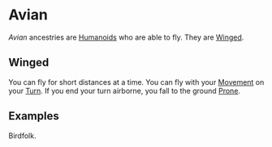 # Avian

*Avian* ancestries are [Humanoids](../../../Resources%20for%20GMs/Creature%20Types/Humanoid.md) who are able to fly. They are [Winged](Avian.md#Winged).

## Winged

You can fly for short distances at a time. You can fly with your [Movement](../../../Game%20Procedures/Combat/Movement.md) on your [Turn](../../../Game%20Procedures/Core%20Procedures/Turn.md). If you end your turn airborne, you fall to the ground [Prone](../../../Game%20Procedures/Conditions/Prone.md).

## Examples

Birdfolk.
